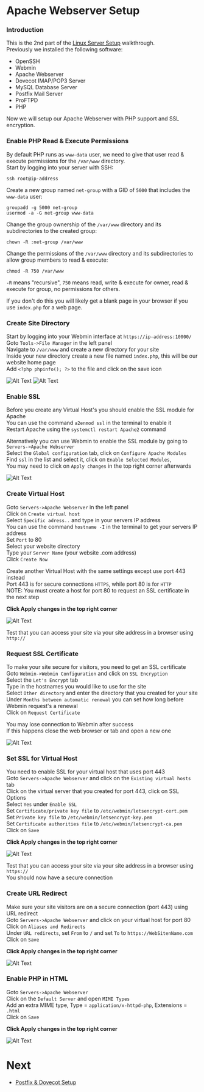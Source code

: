 # Apache Webserver Setup
### Introduction
This is the 2nd part of the [Linux Server Setup](LSS.md) walkthrough.  
Previously we installed the following software:
- OpenSSH
- Webmin
- Apache Webserver
- Dovecot IMAP/POP3 Server
- MySQL Database Server
- Postfix Mail Server
- ProFTPD
- PHP

Now we will setup our Apache Webserver with PHP support and SSL encryption.

### Enable PHP Read & Execute Permissions
By default PHP runs as `www-data` user, we need to give that user read & execute permissions for the `/var/www` directory.  
Start by logging into your server with SSH:
```
ssh root@ip-address
```
Create a new group named `net-group` with a GID of `5000` that includes the `www-data` user:
```
groupadd -g 5000 net-group
usermod -a -G net-group www-data
```
Change the group ownership of the `/var/www` directory and its subdirectories to the created group:
```
chown -R :net-group /var/www
```
Change the permissions of the `/var/www` directory and its subdirectories to allow group members to read & execute:
```
chmod -R 750 /var/www
```
`-R` means "recursive", `750` means read, write & execute for owner, read & execute for group, no permissions for others.

If you don't do this you will likely get a blank page in your browser if you use `index.php` for a web page.

### Create Site Directory
Start by logging into your Webmin interface at `https://ip-address:10000/`  
Goto `Tools->File Manager` in the left panel  
Navigate to `/var/www` and create a new directory for your site  
Inside your new directory create a new file named `index.php`, this will be our website home page  
Add `<?php phpinfo(); ?>` to the file and click on the save icon

![Alt Text](images/apache/1.png)
![Alt Text](images/apache/2.png)

### Enable SSL
Before you create any Virtual Host's you should enable the SSL module for Apache  
You can use the command `a2enmod ssl` in the terminal to enable it  
Restart Apache using the `systemctl restart Apache2` command

Alternatively you can use Webmin to enable the SSL module by going to `Servers->Apache Webserver`  
Select the `Global configuration` tab, click on `Configure Apache Modules`  
Find `ssl` in the list and select it, click on `Enable Selected Modules`,  
You may need to click on `Apply changes` in the top right corner afterwards

![Alt Text](images/apache/3.png)

### Create Virtual Host
Goto `Servers->Apache Webserver` in the left panel  
Click on `Create virtual host`  
Select `Specific adress..` and type in your servers IP address  
You can use the command `hostname -I` in the terminal to get your servers IP address  
Set `Port` to 80  
Select your website directory  
Type your `Server Name` (your website .com address)  
Click `Create Now`

Create another Virtual Host with the same settings except use port 443 instead  
Port 443 is for secure connections `HTTPS`, while port 80 is for `HTTP`  
NOTE: You must create a host for port 80 to request an SSL certificate in the next step

**Click Apply changes in the top right corner**

![Alt Text](images/apache/4.png)

Test that you can access your site via your site address in a browser using `http://`

### Request SSL Certificate
To make your site secure for visitors, you need to get an SSL certificate  
Goto `Webmin->Webmin Configuration` and click on `SSL Encryption`  
Select the `Let's Encrypt` tab  
Type in the hostnames you would like to use for the site  
Select `Other directory` and enter the directory that you created for your site  
Under `Months between automatic renewal` you can set how long before Webmin request's a renewal  
Click on `Request Certificate`  

You may lose connection to Webmin after success  
If this happens close the web browser or tab and open a new one

![Alt Text](images/apache/5.png)

### Set SSL for Virtual Host
You need to enable SSL for your virtual host that uses port 443  
Goto `Servers->Apache Webserver` and click on the `Existing virtual hosts` tab  
Click on the virtual server that you created for port 443, click on SSL Options  
Select `Yes` under `Enable SSL`  
Set `Certificate/private key file` to `/etc/webmin/letsencrypt-cert.pem`  
Set `Private key file` to `/etc/webmin/letsencrypt-key.pem`  
Set `Certificate authorities file` to `/etc/webmin/letsencrypt-ca.pem`  
Click on `Save`

**Click Apply changes in the top right corner**

![Alt Text](images/apache/6.png)

Test that you can access your site via your site address in a browser using `https://`  
You should now have a secure connection

### Create URL Redirect
Make sure your site visitors are on a secure connection (port 443) using URL redirect  
Goto `Servers->Apache Webserver` and click on your virtual host for port 80  
Click on `Aliases and Redirects`  
Under `URL redirects`, set `From` to `/` and set `To` to `https://WebSitenName.com`  
Click on `Save`

**Click Apply changes in the top right corner**

![Alt Text](images/apache/7.png)

### Enable PHP in HTML
Goto `Servers->Apache Webserver`  
Click on the `Default Server` and open `MIME Types`  
Add an extra MIME type, Type = `application/x-httpd-php`, Extensions = `.html`  
Click on `Save`

**Click Apply changes in the top right corner**

![Alt Text](images/apache/8.png)

# Next
- [Postfix & Dovecot Setup](Postfix-Dovecot-Setup.md)

